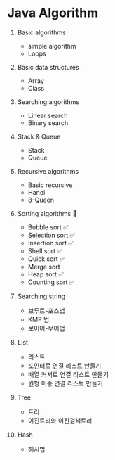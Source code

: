 # Java Algorithm

1. Basic algorithms

    - simple algorithm
    - Loops

2. Basic data structures

    - Array
    - Class

3. Searching algorithms

    - Linear search
    - Binary search

4. Stack & Queue

    - Stack
    - Queue

5. Recursive algorithms

    - Basic recursive
    - Hanoi
    - 8-Queen

6. Sorting algorithms 🚀

    - Bubble sort ✅
    - Selection sort ✅
    - Insertion sort ✅
    - Shell sort ✅
    - Quick sort ✅
    - Merge sort
    - Heap sort ✅
    - Counting sort ✅

7. Searching string

    - 브루트-포스법
    - KMP 법
    - 보이어-무어법

8. List

    - 리스트
    - 포인터로 연결 리스트 만들기
    - 배열 커서로 연결 리스트 만들기
    - 원형 이중 연결 리스트 만들기

9. Tree

    - 트리
    - 이진트리와 이진검색트리

10. Hash

    - 해시법